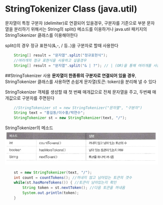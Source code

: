 # StringTokenizer Class (java.util)
문자열이 특정 구분자 (delimiter)로 연결되어 있을경우, 구분자를 기준으로 부분 문자열을 분리하기 위해서는
String의 split() 메소드를 이용하거나 java.util 패키지의 StringTokenizer 클래스를 이용해야한다

split()의 경우 정규 표현식(&,-, /  등..)을 구분자로 할때 사용한다
```java
    String[] result = "문자열".split("정규표현식");
    //여러개의 정규 표현식을 사용하고 싶을경우
    String[] result = "문자열".split("& | ?"); // | (OR)을 통해 여러개를 사용할 수 있다
```

##StringTokenizer 사용
**문자열이 한종류의 구분자로 연결되어 있을 경우**, StringTokenizer 클래스를 사용하면 손쉽게 문자열(토큰: token)을
분리해 낼 수 있다

StringTokenizer 객체를 생성할 떄 첫 번째 매개값으로 전체 문자열을 주고, 두번째 매개값으로 구분자를 주면된다
```java
    //StringTokenizer st = new StringTokenizer("문자열", "구분자")
    String text = "홍길동/이수홍/박연수";
    StringTokenizer st = new StringTokenizer(text, "/");
```

StringTokenizer의 메소드
![](https://github.com/syhojeo/Java-Study/blob/main/image/%ED%99%94%EB%A9%B4%20%EC%BA%A1%EC%B2%98%202022-01-20%20174710.png)

```java
    st = new StringTokenizer(text, "/");
    int count = countTokens(); //꺼내지 않고 남아있는 토큰의 갯수
    while(st.hasMoreTokens()) { //토큰이 남아있는지 확인
        String token = st.nextToken(); //다음 토큰을 꺼내옴
        System.out.println(token);
    }
```
